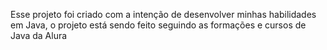 Esse projeto foi criado com a intenção de desenvolver minhas habilidades em Java, o projeto está sendo feito seguindo as formações e cursos de Java da Alura